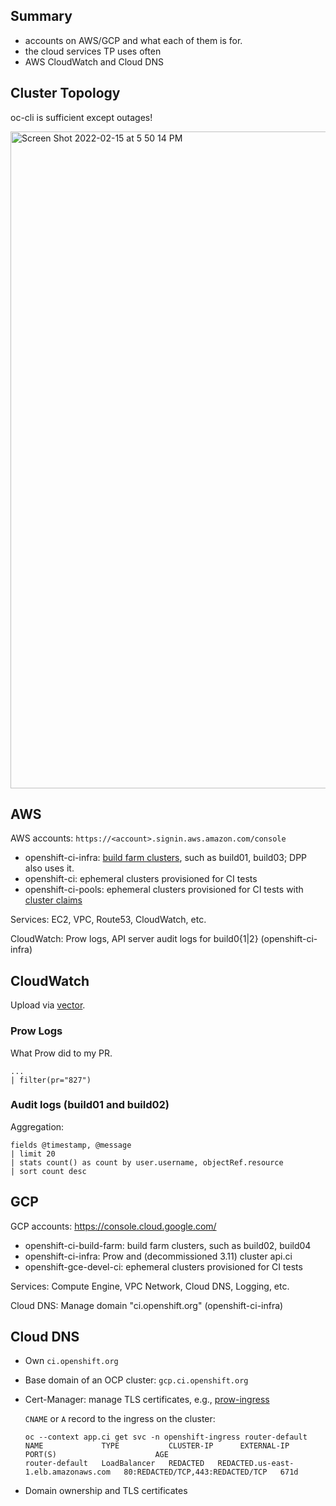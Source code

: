 ## Summary

- accounts on AWS/GCP and what each of them is for.
- the cloud services TP uses often
- AWS CloudWatch and Cloud DNS


## Cluster Topology

oc-cli is sufficient except outages!

<img width="1051" alt="Screen Shot 2022-02-15 at 5 50 14 PM" src="https://user-images.githubusercontent.com/4013349/154168942-9de16f51-3460-424f-9099-d661a519af6b.png">

## AWS
AWS accounts: `https://<account>.signin.aws.amazon.com/console`
  
- openshift-ci-infra: [build farm clusters](https://docs.ci.openshift.org/docs/getting-started/useful-links/#clusters), such as build01, build03; DPP also uses it.
- openshift-ci: ephemeral clusters provisioned for CI tests
- openshift-ci-pools: ephemeral clusters provisioned for CI tests with [cluster claims](https://docs.ci.openshift.org/docs/architecture/ci-operator/#testing-with-a-cluster-from-a-cluster-pool)

Services: EC2, VPC, Route53, CloudWatch, etc.

CloudWatch: Prow logs, API server audit logs for build0{1|2} (openshift-ci-infra)

## CloudWatch

Upload via [vector](https://github.com/openshift/release/blob/62dce99f006bfa6625a5b2b19ee278ea3babb4b0/clusters/build-clusters/01_cluster/openshift/api_audit_log/vector-audit-log_daemonset.yaml#L4).

### Prow Logs

What Prow did to my PR.

```code
...
| filter(pr="827")
```

### Audit logs (build01 and build02)

Aggregation:

```
fields @timestamp, @message 
| limit 20 
| stats count() as count by user.username, objectRef.resource
| sort count desc
```


## GCP

GCP accounts: https://console.cloud.google.com/

- openshift-ci-build-farm: build farm clusters, such as build02, build04
- openshift-ci-infra: Prow and (decommissioned 3.11) cluster api.ci
- openshift-gce-devel-ci: ephemeral clusters provisioned for CI tests

Services: Compute Engine, VPC Network, Cloud DNS, Logging, etc.

  Cloud DNS: Manage domain "ci.openshift.org" (openshift-ci-infra)


## Cloud DNS

- Own `ci.openshift.org`
- Base domain of an OCP cluster: `gcp.ci.openshift.org`
- Cert-Manager: manage TLS certificates, e.g., [prow-ingress](https://github.com/openshift/release/blob/62dce99f006bfa6625a5b2b19ee278ea3babb4b0/clusters/app.ci/cert-manager/prow_ingress.yaml#L2)

  `CNAME` or `A` record to the ingress on the cluster:

  ```console
  oc --context app.ci get svc -n openshift-ingress router-default
  NAME             TYPE           CLUSTER-IP      EXTERNAL-IP                                                              PORT(S)                      AGE
  router-default   LoadBalancer   REDACTED   REDACTED.us-east-1.elb.amazonaws.com   80:REDACTED/TCP,443:REDACTED/TCP   671d
  ```

- Domain ownership and TLS certificates
